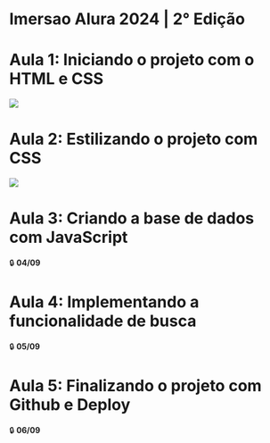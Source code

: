 # Imersao Alura 2024 | 2° Edição

# Aula 1: Iniciando o projeto com o HTML e CSS
<img align="center" src="https://github.com/user-attachments/assets/d8aac78f-36b6-417f-aaa7-43125d988b51">

# Aula 2: Estilizando o projeto com CSS
<img align="center" src="https://github.com/user-attachments/assets/24a7b4f0-3db2-41bd-92d7-2a471aa849b4">

# Aula 3: Criando a base de dados com JavaScript
🔒 **04/09**

# Aula 4: Implementando a funcionalidade de busca
🔒 **05/09**

# Aula 5: Finalizando o projeto com Github e Deploy
🔒 **06/09**
